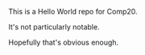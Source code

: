 This is a Hello World repo for Comp20.

It's not particularly notable.

Hopefully that's obvious enough.

